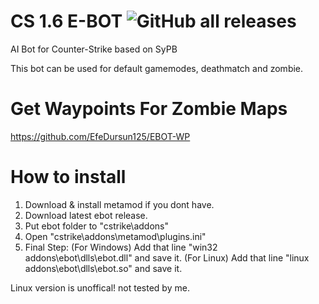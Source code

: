 # CS 1.6 E-BOT ![GitHub all releases](https://img.shields.io/github/downloads/EfeDursun125/CS-EBOT/total)
AI Bot for Counter-Strike based on SyPB

This bot can be used for default gamemodes, deathmatch and zombie.

# Get Waypoints For Zombie Maps
https://github.com/EfeDursun125/EBOT-WP

# How to install
1. Download & install metamod if you dont have.
2. Download latest ebot release.
3. Put ebot folder to "cstrike\addons"
4. Open "cstrike\addons\metamod\plugins.ini"
5. Final Step:
   (For Windows) Add that line "win32 addons\ebot\dlls\ebot.dll" and save it.
   (For Linux) Add that line "linux addons\ebot\dlls\ebot.so" and save it.
   
Linux version is unoffical! not tested by me.
